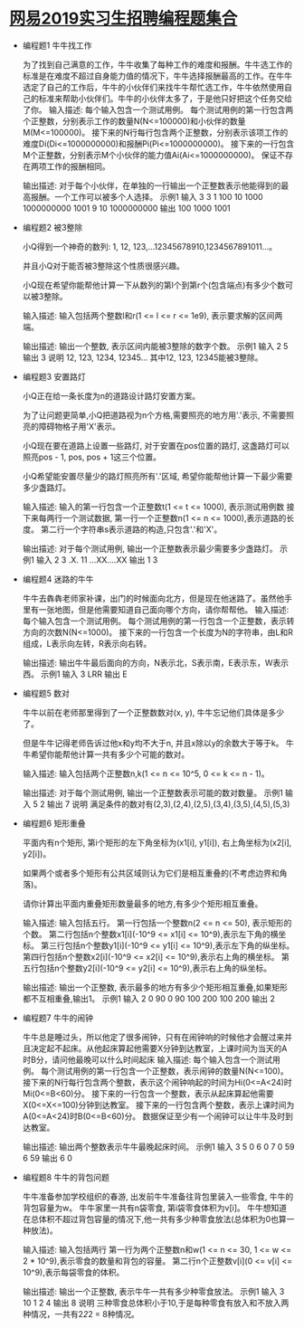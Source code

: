 [网易2019实习生招聘编程题集合](https://www.nowcoder.com/test/9763997/summary)
====================

+ 编程题1 牛牛找工作

    为了找到自己满意的工作，牛牛收集了每种工作的难度和报酬。牛牛选工作的标准是在难度不超过自身能力值的情况下，牛牛选择报酬最高的工作。在牛牛选定了自己的工作后，牛牛的小伙伴们来找牛牛帮忙选工作，牛牛依然使用自己的标准来帮助小伙伴们。牛牛的小伙伴太多了，于是他只好把这个任务交给了你。 
    输入描述:
    每个输入包含一个测试用例。
    每个测试用例的第一行包含两个正整数，分别表示工作的数量N(N<=100000)和小伙伴的数量M(M<=100000)。
    接下来的N行每行包含两个正整数，分别表示该项工作的难度Di(Di<=1000000000)和报酬Pi(Pi<=1000000000)。
    接下来的一行包含M个正整数，分别表示M个小伙伴的能力值Ai(Ai<=1000000000)。
    保证不存在两项工作的报酬相同。


    输出描述:
    对于每个小伙伴，在单独的一行输出一个正整数表示他能得到的最高报酬。一个工作可以被多个人选择。
    示例1
    输入
    3 3 
    1 100 
    10 1000 
    1000000000 1001 
    9 10 1000000000
    输出
    100 
    1000 
    1001

+ 编程题2 被3整除

    小Q得到一个神奇的数列: 1, 12, 123,...12345678910,1234567891011...。

    并且小Q对于能否被3整除这个性质很感兴趣。

    小Q现在希望你能帮他计算一下从数列的第l个到第r个(包含端点)有多少个数可以被3整除。


    输入描述:
    输入包括两个整数l和r(1 <= l <= r <= 1e9), 表示要求解的区间两端。


    输出描述:
    输出一个整数, 表示区间内能被3整除的数字个数。
    示例1
    输入
    2 5
    输出
    3
    说明
    12, 123, 1234, 12345...
    其中12, 123, 12345能被3整除。

+ 编程题3 安置路灯

    小Q正在给一条长度为n的道路设计路灯安置方案。

    为了让问题更简单,小Q把道路视为n个方格,需要照亮的地方用'.'表示, 不需要照亮的障碍物格子用'X'表示。

    小Q现在要在道路上设置一些路灯, 对于安置在pos位置的路灯, 这盏路灯可以照亮pos - 1, pos, pos + 1这三个位置。

    小Q希望能安置尽量少的路灯照亮所有'.'区域, 希望你能帮他计算一下最少需要多少盏路灯。


    输入描述:
    输入的第一行包含一个正整数t(1 <= t <= 1000), 表示测试用例数
    接下来每两行一个测试数据, 第一行一个正整数n(1 <= n <= 1000),表示道路的长度。
    第二行一个字符串s表示道路的构造,只包含'.'和'X'。


    输出描述:
    对于每个测试用例, 输出一个正整数表示最少需要多少盏路灯。
    示例1
    输入
    2
    3
    .X.
    11
    ...XX....XX
    输出
    1
    3

+ 编程题4 迷路的牛牛

    牛牛去犇犇老师家补课，出门的时候面向北方，但是现在他迷路了。虽然他手里有一张地图，但是他需要知道自己面向哪个方向，请你帮帮他。 
    输入描述:
    每个输入包含一个测试用例。
    每个测试用例的第一行包含一个正整数，表示转方向的次数N(N<=1000)。
    接下来的一行包含一个长度为N的字符串，由L和R组成，L表示向左转，R表示向右转。


    输出描述:
    输出牛牛最后面向的方向，N表示北，S表示南，E表示东，W表示西。
    示例1
    输入
    3
    LRR
    输出
    E

+ 编程题5 数对

    牛牛以前在老师那里得到了一个正整数数对(x, y), 牛牛忘记他们具体是多少了。

    但是牛牛记得老师告诉过他x和y均不大于n, 并且x除以y的余数大于等于k。
    牛牛希望你能帮他计算一共有多少个可能的数对。


    输入描述:
    输入包括两个正整数n,k(1 <= n <= 10^5, 0 <= k <= n - 1)。


    输出描述:
    对于每个测试用例, 输出一个正整数表示可能的数对数量。
    示例1
    输入
    5 2
    输出
    7
    说明
    满足条件的数对有(2,3),(2,4),(2,5),(3,4),(3,5),(4,5),(5,3)

+ 编程题6 矩形重叠

    平面内有n个矩形, 第i个矩形的左下角坐标为(x1[i], y1[i]), 右上角坐标为(x2[i], y2[i])。

    如果两个或者多个矩形有公共区域则认为它们是相互重叠的(不考虑边界和角落)。

    请你计算出平面内重叠矩形数量最多的地方,有多少个矩形相互重叠。


    输入描述:
    输入包括五行。
    第一行包括一个整数n(2 <= n <= 50), 表示矩形的个数。
    第二行包括n个整数x1[i](-10^9 <= x1[i] <= 10^9),表示左下角的横坐标。
    第三行包括n个整数y1[i](-10^9 <= y1[i] <= 10^9),表示左下角的纵坐标。
    第四行包括n个整数x2[i](-10^9 <= x2[i] <= 10^9),表示右上角的横坐标。
    第五行包括n个整数y2[i](-10^9 <= y2[i] <= 10^9),表示右上角的纵坐标。


    输出描述:
    输出一个正整数, 表示最多的地方有多少个矩形相互重叠,如果矩形都不互相重叠,输出1。
    示例1
    输入
    2
    0 90
    0 90
    100 200
    100 200
    输出
    2

+ 编程题7 牛牛的闹钟

    牛牛总是睡过头，所以他定了很多闹钟，只有在闹钟响的时候他才会醒过来并且决定起不起床。从他起床算起他需要X分钟到达教室，上课时间为当天的A时B分，请问他最晚可以什么时间起床 
    输入描述:
    每个输入包含一个测试用例。
    每个测试用例的第一行包含一个正整数，表示闹钟的数量N(N<=100)。
    接下来的N行每行包含两个整数，表示这个闹钟响起的时间为Hi(0<=A<24)时Mi(0<=B<60)分。
    接下来的一行包含一个整数，表示从起床算起他需要X(0<=X<=100)分钟到达教室。
    接下来的一行包含两个整数，表示上课时间为A(0<=A<24)时B(0<=B<60)分。
    数据保证至少有一个闹钟可以让牛牛及时到达教室。


    输出描述:
    输出两个整数表示牛牛最晚起床时间。
    示例1
    输入
    3 
    5 0 
    6 0 
    7 0 
    59 
    6 59
    输出
    6 0

+ 编程题8 牛牛的背包问题

    牛牛准备参加学校组织的春游, 出发前牛牛准备往背包里装入一些零食, 牛牛的背包容量为w。
    牛牛家里一共有n袋零食, 第i袋零食体积为v[i]。
    牛牛想知道在总体积不超过背包容量的情况下,他一共有多少种零食放法(总体积为0也算一种放法)。

    输入描述:
    输入包括两行
    第一行为两个正整数n和w(1 <= n <= 30, 1 <= w <= 2 * 10^9),表示零食的数量和背包的容量。
    第二行n个正整数v[i](0 <= v[i] <= 10^9),表示每袋零食的体积。


    输出描述:
    输出一个正整数, 表示牛牛一共有多少种零食放法。
    示例1
    输入
    3 10
    1 2 4
    输出
    8
    说明
    三种零食总体积小于10,于是每种零食有放入和不放入两种情况，一共有2*2*2 = 8种情况。